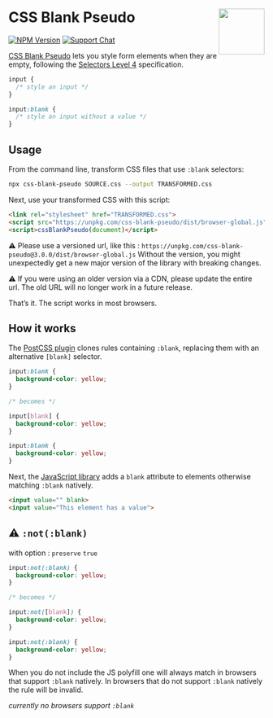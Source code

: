 # CSS Blank Pseudo [<img src="http://jonathantneal.github.io/js-logo.svg" alt="" width="90" height="90" align="right">][CSS Blank Pseudo]

[![NPM Version][npm-img]][npm-url]
[![Support Chat][git-img]][git-url]

[CSS Blank Pseudo] lets you style form elements when they are empty, following
the [Selectors Level 4] specification.

```css
input {
  /* style an input */
}

input:blank {
  /* style an input without a value */
}
```

## Usage

From the command line, transform CSS files that use `:blank` selectors:

```bash
npx css-blank-pseudo SOURCE.css --output TRANSFORMED.css
```

Next, use your transformed CSS with this script:

```html
<link rel="stylesheet" href="TRANSFORMED.css">
<script src="https://unpkg.com/css-blank-pseudo/dist/browser-global.js"></script>
<script>cssBlankPseudo(document)</script>
```

⚠️ Please use a versioned url, like this : `https://unpkg.com/css-blank-pseudo@3.0.0/dist/browser-global.js`
Without the version, you might unexpectedly get a new major version of the library with breaking changes.

⚠️ If you were using an older version via a CDN, please update the entire url.
The old URL will no longer work in a future release.

That’s it. The script works in most browsers.

## How it works

The [PostCSS plugin](README-POSTCSS.md) clones rules containing `:blank`,
replacing them with an alternative `[blank]` selector.

```css
input:blank {
  background-color: yellow;
}

/* becomes */

input[blank] {
  background-color: yellow;
}

input:blank {
  background-color: yellow;
}
```

Next, the [JavaScript library](README-BROWSER.md) adds a `blank` attribute to
elements otherwise matching `:blank` natively.

```html
<input value="" blank>
<input value="This element has a value">
```

## ⚠️ `:not(:blank)`

with option : `preserve` `true`

```css
input:not(:blank) {
  background-color: yellow;
}

/* becomes */

input:not([blank]) {
  background-color: yellow;
}

input:not(:blank) {
  background-color: yellow;
}
```

When you do not include the JS polyfill one will always match in browsers that support `:blank` natively.
In browsers that do not support `:blank` natively the rule will be invalid.

_currently no browsers support `:blank`_


[git-img]: https://img.shields.io/badge/support-chat-blue.svg
[git-url]: https://gitter.im/postcss/postcss
[npm-img]: https://img.shields.io/npm/v/css-blank-pseudo.svg
[npm-url]: https://www.npmjs.com/package/css-blank-pseudo

[CSS Blank Pseudo]: https://github.com/csstools/postcss-plugins/tree/main/plugins/css-blank-pseudo
[PostCSS Preset Env]: https://preset-env.cssdb.org/
[Selectors Level 4]: https://drafts.csswg.org/selectors-4/#blank
